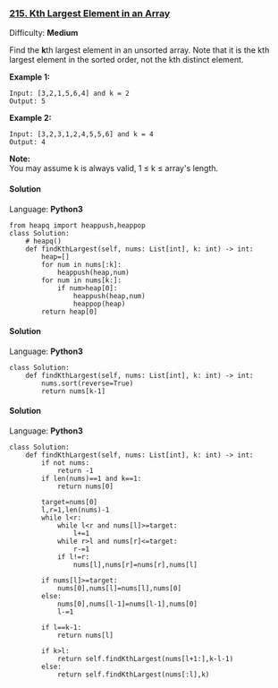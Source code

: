 ### [215\. Kth Largest Element in an Array](https://leetcode.com/problems/kth-largest-element-in-an-array/)

Difficulty: **Medium**


Find the **k**th largest element in an unsorted array. Note that it is the kth largest element in the sorted order, not the kth distinct element.

**Example 1:**

```
Input: [3,2,1,5,6,4] and k = 2
Output: 5
```

**Example 2:**

```
Input: [3,2,3,1,2,4,5,5,6] and k = 4
Output: 4
```

**Note:**  
You may assume k is always valid, 1 ≤ k ≤ array's length.


#### Solution

Language: **Python3**

```python3
from heapq import heappush,heappop
class Solution:
    # heapq()
    def findKthLargest(self, nums: List[int], k: int) -> int:
        heap=[]
        for num in nums[:k]:
            heappush(heap,num)
        for num in nums[k:]:
            if num>heap[0]:
                heappush(heap,num)
                heappop(heap)
        return heap[0]
```


#### Solution

Language: **Python3**

```python3
class Solution:
    def findKthLargest(self, nums: List[int], k: int) -> int:
        nums.sort(reverse=True)
        return nums[k-1]
```


#### Solution

Language: **Python3**

```python3
class Solution:
    def findKthLargest(self, nums: List[int], k: int) -> int:
        if not nums:
            return -1
        if len(nums)==1 and k==1:
            return nums[0]
        
        target=nums[0]
        l,r=1,len(nums)-1
        while l<r:
            while l<r and nums[l]>=target:
                l+=1
            while r>l and nums[r]<=target:
                r-=1
            if l!=r:
                nums[l],nums[r]=nums[r],nums[l]
        
        if nums[l]>=target:
            nums[0],nums[l]=nums[l],nums[0]
        else:
            nums[0],nums[l-1]=nums[l-1],nums[0]
            l-=1
            
        if l==k-1:
            return nums[l]
        
        if k>l:
            return self.findKthLargest(nums[l+1:],k-l-1)
        else:
            return self.findKthLargest(nums[:l],k)
```